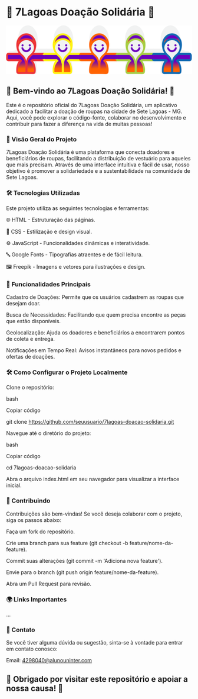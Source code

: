 # 👗 7Lagoas Doação Solidária 👕
![7Lagoas Doação Solidária](./imagens/boneco.png)

## 🎉 Bem-vindo ao 7Lagoas Doação Solidária! 🎉

Este é o repositório oficial do 7Lagoas Doação Solidária, um aplicativo dedicado a facilitar a doação de roupas na cidade de Sete Lagoas - MG. Aqui, você pode explorar o código-fonte, colaborar no desenvolvimento e contribuir para fazer a diferença na vida de muitas pessoas!


### 📱 Visão Geral do Projeto

7Lagoas Doação Solidária é uma plataforma que conecta doadores e beneficiários de roupas, facilitando a distribuição de vestuário para aqueles que mais precisam. Através de uma interface intuitiva e fácil de usar, nosso objetivo é promover a solidariedade e a sustentabilidade na comunidade de Sete Lagoas.


### 🛠️ Tecnologias Utilizadas

Este projeto utiliza as seguintes tecnologias e ferramentas:

🌐 HTML - Estruturação das páginas.

🎨 CSS - Estilização e design visual.

⚙️ JavaScript - Funcionalidades dinâmicas e interatividade.

🔤 Google Fonts - Tipografias atraentes e de fácil leitura.

🖼️ Freepik - Imagens e vetores para ilustrações e design.


### 🚀 Funcionalidades Principais

Cadastro de Doações: Permite que os usuários cadastrem as roupas que desejam doar.

Busca de Necessidades: Facilitando que quem precisa encontre as peças que estão disponíveis.

Geolocalização: Ajuda os doadores e beneficiários a encontrarem pontos de coleta e entrega.

Notificações em Tempo Real: Avisos instantâneos para novos pedidos e ofertas de doações.


### 🛠️ Como Configurar o Projeto Localmente

Clone o repositório:

bash

Copiar código

git clone https://github.com/seuusuario/7lagoas-doacao-solidaria.git

Navegue até o diretório do projeto:

bash

Copiar código

cd 7lagoas-doacao-solidaria

Abra o arquivo index.html em seu navegador para visualizar a interface inicial.


### 🤝 Contribuindo

Contribuições são bem-vindas! Se você deseja colaborar com o projeto, siga os passos abaixo:

Faça um fork do repositório.

Crie uma branch para sua feature (git checkout -b feature/nome-da-feature).

Commit suas alterações (git commit -m 'Adiciona nova feature').

Envie para o branch (git push origin feature/nome-da-feature).

Abra um Pull Request para revisão.


### 🌍 Links Importantes

...


### 💬 Contato

Se você tiver alguma dúvida ou sugestão, sinta-se à vontade para entrar em contato conosco:

Email: 4298040@alunouninter.com


## 💜 Obrigado por visitar este repositório e apoiar a nossa causa! 🧡 
